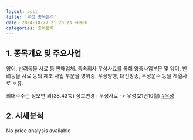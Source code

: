 ```yaml
---
layout: post
title: '우성 종목분석'
date: 2024-10-27 21:20:23 +0900
categories: 종목분석
---
```


## 1. 종목개요 및 주요사업

양어, 반려동물 사료 등 판매업체. 종속회사 우성사료를 통해 양축사업부문 및 양어, 반려동물 사료 등의 제조 사업 부문을 영위중. 우성양행, 대전방송, 우성운수 등을 계열사로 보유.

최대주주는 정보연 외(38.43%) 상호변경 : 우성사료 -> 우성(21년10월)
[#우성](#)

## 2. 시세분석

No price analysis available
